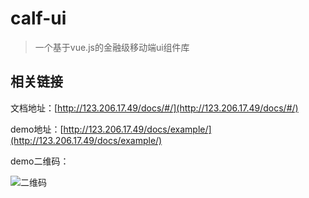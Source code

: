 # calf-ui

> 一个基于vue.js的金融级移动端ui组件库

## 相关链接

文档地址：[http://123.206.17.49/docs/#/](http://123.206.17.49/docs/#/)

demo地址：[http://123.206.17.49/docs/example/](http://123.206.17.49/docs/example/)

demo二维码：

![二维码](https://raw.githubusercontent.com/wendaosanshou/calf-ui/master/docs/assets/example-qrcode.png)



